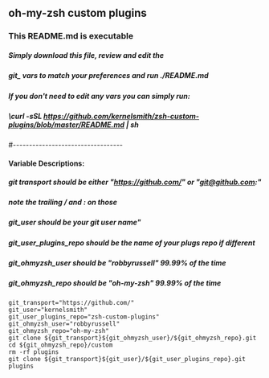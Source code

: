 ## oh-my-zsh custom plugins

### This README.md is executable

##### Simply download this file, review and edit the
##### git_ vars to match your preferences and run ./README.md

##### If you don't need to edit any vars you can simply run:
##### \curl -sSL https://github.com/kernelsmith/zsh-custom-plugins/blob/master/README.md | sh

#----------------------------------

#### Variable Descriptions:
##### git transport should be either "https://github.com/" or "git@github.com:"
##### note the trailing / and : on those
##### git_user should be your git user name"
##### git_user_plugins_repo should be the name of your plugs repo if different
##### git_ohmyzsh_user should be "robbyrussell" 99.99% of the time
##### git_ohmyzsh_repo should be "oh-my-zsh" 99.99% of the time

```
git_transport="https://github.com/"
git_user="kernelsmith"
git_user_plugins_repo="zsh-custom-plugins"
git_ohmyzsh_user="robbyrussell"
git_ohmyzsh_repo="oh-my-zsh"
git clone ${git_transport}${git_ohmyzsh_user}/${git_ohmyzsh_repo}.git
cd ${git_ohmyzsh_repo}/custom
rm -rf plugins
git clone ${git_transport}${git_user}/${git_user_plugins_repo}.git plugins
```

